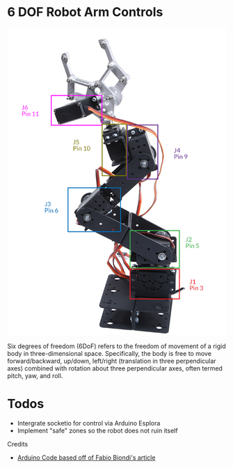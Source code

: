 6 DOF Robot Arm Controls
===

<p align="center">
  <img src="/extras/Diagram.png" alt="Arm Diagram"/>
</p>

Six degrees of freedom (6DoF) refers to the freedom of movement of a rigid body in three-dimensional space. Specifically, the body is free to move forward/backward, up/down, left/right (translation in three perpendicular axes) combined with rotation about three perpendicular axes, often termed pitch, yaw, and roll.


Todos
=== 

* Intergrate socketio for control via Arduino Esplora
* Implement "safe" zones so the robot does not ruin itself
 

Credits
* [Arduino Code based off of Fabio Biondi's article](http://www.fabiobiondi.com/blog/2014/02/html5-arduino-yun-and-angularjs-build-a-mobile-servo-controller/)
